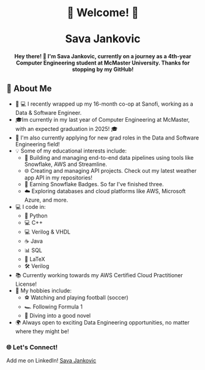 <h1 align="center">
  <br>
  🌟 Welcome! 🌟
  <br>
  <br>
  Sava Jankovic 
  <br>
</h1>

<h4 align="center">Hey there! 👋 I'm Sava Jankovic, currently on a journey as a 4th-year Computer Engineering student at McMaster University. Thanks for stopping by my GitHub!</h4>

## 🚀 About Me 

* 💊 💻 I recently wrapped up my 16-month co-op at Sanofi, working as a Data & Software Engineer. 
* 🎓Im currently in my last year of Computer Engineering at McMaster, with an expected graduation in 2025! 🎓
* 💼 I'm also currently applying for new grad roles in the Data and Software Engineering field! 
* 💡 Some of my educational interests include:
  - 🔧 Building and managing end-to-end data pipelines using tools like Snowflake, AWS and Streamline.
  - 🌐 Creating and managing API projects. Check out my latest weather app API in my repositories! 
  - 🏅 Earning Snowflake Badges. So far I've finished three. 
  - ☁️ Exploring databases and cloud platforms like AWS, Microsoft Azure, and more.
* 💻 I code in:
  - 🐍 Python
  - 💻 C++
  - 💻 Verilog & VHDL
  - ☕ Java
  - 📊 SQL
  - 📜 LaTeX
  - 🛠️ Verilog
* 📚 Currently working towards my AWS Certified Cloud Practitioner License!
* 🎯 My hobbies include:
  - ⚽ Watching and playing football (soccer)
  - 🏎️ Following Formula 1
  - 📖 Diving into a good novel
* 🌍 Always open to exciting Data Engineering opportunities, no matter where they might be!

### 🌐 Let's Connect!
Add me on LinkedIn! [Sava Jankovic](https://www.linkedin.com/in/savajankovic/)



